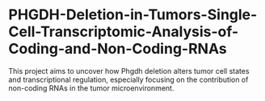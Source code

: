 # PHGDH-Deletion-in-Tumors-Single-Cell-Transcriptomic-Analysis-of-Coding-and-Non-Coding-RNAs
This project aims to uncover how Phgdh deletion alters tumor cell states and transcriptional regulation, especially focusing on the contribution of non-coding RNAs in the tumor microenvironment.
